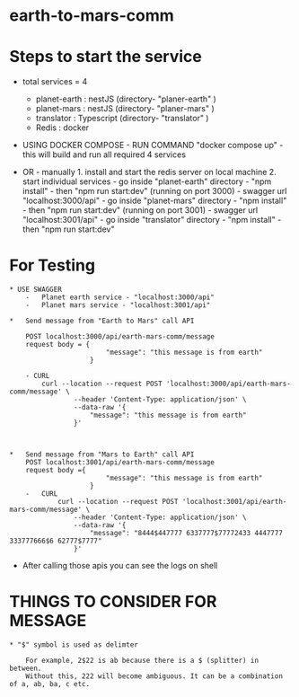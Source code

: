 # earth-to-mars-comm

# Steps to start the service

 * total services = 4
    
    - planet-earth : nestJS (directory- "planer-earth" )
    - planet-mars : nestJS (directory- "planer-mars" )
    - translator : Typescript (directory- "translator" )
    - Redis : docker


* USING DOCKER COMPOSE
        - RUN COMMAND "docker compose up"
        - this will build and run all required 4 services


* OR - manually
        1. install and start the redis server on local machine
        2. start individual services
            - go inside "planet-earth" directory - "npm install" - then "npm run start:dev" (running on port 3000) - swagger url "localhost:3000/api"
            - go inside "planet-mars" directory - "npm install" - then "npm run start:dev" (running on port 3001) - swagger url "localhost:3001/api"
            - go inside "translator" directory - "npm install" - then "npm run start:dev"

# For Testing

    * USE SWAGGER 
        -   Planet earth service - "localhost:3000/api"
        -   Planet mars service - "localhost:3001/api"

    *   Send message from "Earth to Mars" call API

        POST localhost:3000/api/earth-mars-comm/message
        request body = {
                            "message": "this message is from earth"
                        }

        - CURL
            curl --location --request POST 'localhost:3000/api/earth-mars-comm/message' \
                    --header 'Content-Type: application/json' \
                    --data-raw '{
                        "message": "this message is from earth"
                    }'



    *   Send message from "Mars to Earth" call API
        POST localhost:3001/api/earth-mars-comm/message
        request body ={
                            "message": "this message is from earth"
                        }
        -   CURL
                curl --location --request POST 'localhost:3001/api/earth-mars-comm/message' \
                    --header 'Content-Type: application/json' \
                    --data-raw '{
                        "message": "8444$447777 6337777$77772433 4447777 333777666$6 62777$7777"
                    }'


* After calling those apis you can see the logs on shell 

# THINGS TO CONSIDER FOR MESSAGE

    * "$" symbol is used as delimter

        For example, 2$22 is ab because there is a $ (splitter) in between.
        Without this, 222 will become ambiguous. It can be a combination of a, ab, ba, c etc.
